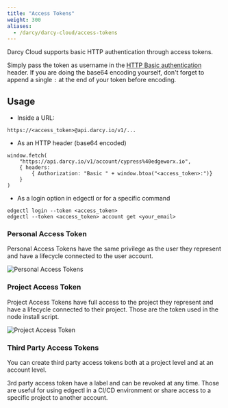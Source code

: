 ```yaml
---
title: "Access Tokens"
weight: 300
aliases:
  - /darcy/darcy-cloud/access-tokens
---
```

Darcy Cloud supports basic HTTP authentication through access tokens.

Simply pass the token as username in
the [HTTP Basic authentication](https://en.wikipedia.org/wiki/Basic_access_authentication) header.
If you are doing the base64 encoding yourself, don't forget to append a single `:` at the end of
your token before encoding.

## Usage

* Inside a URL:

```text
https://<access_token>@api.darcy.io/v1/...
```

* As an HTTP header (base64 encoded)

```text
window.fetch(
    "https://api.darcy.io/v1/account/cypress%40edgeworx.io",
    { headers:
        { Authorization: "Basic " + window.btoa("<access_token>:")}
    }
)
```

* As a login option in edgectl or for a specific command

```shell
edgectl login --token <access_token>
edgectl --token <access_token> account get <your_email>
```

### Personal Access Token

Personal Access Tokens have the same privilege as the user they represent and have a lifecycle
connected to the user account.

![Personal Access Tokens](</images/image (23).png>)

### Project Access Token

Project Access Tokens have full access to the project they represent and have a lifecycle connected
to their project. Those are the token used in the node install script.

![Project Access Token](</images/image (29).png>)

### Third Party Access Tokens

You can create third party access tokens both at a project level and at an account level.

3rd party access token have a label and can be revoked at any time. Those are useful for using
edgectl in a CI/CD environment or share access to a specific project to another account.
